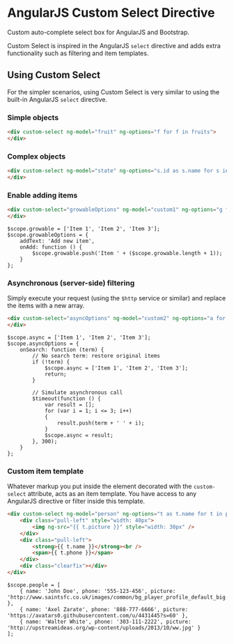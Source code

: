 # AngularJS Custom Select Directive

Custom auto-complete select box for AngularJS and Bootstrap.

Custom Select is inspired in the AngularJS `select` directive and adds extra functionality such as filtering and item templates.

## Using Custom Select

For the simpler scenarios, using Custom Select is very similar to using the built-in AngularJS `select` directive.

### Simple objects

```HTML
<div custom-select ng-model="fruit" ng-options="f for f in fruits">
</div>
```

### Complex objects

```HTML
<div custom-select ng-model="state" ng-options="s.id as s.name for s in states">
</div>
```

### Enable adding items

```HTML
<div custom-select="growableOptions" ng-model="custom1" ng-options="g for g in growable">
</div>
```

```JS
$scope.growable = ['Item 1', 'Item 2', 'Item 3'];
$scope.growableOptions = {
	addText: 'Add new item',
	onAdd: function () {
		$scope.growable.push('Item ' + ($scope.growable.length + 1));
	}
};
```

### Asynchronous (server-side) filtering

Simply execute your request (using the `$http` service or similar) and replace the items with a new array.

```HTML
<div custom-select="asyncOptions" ng-model="custom2" ng-options="a for a in async">
</div>
```

```JS
$scope.async = ['Item 1', 'Item 2', 'Item 3'];
$scope.asyncOptions = {
	onSearch: function (term) {
		// No search term: restore original items
		if (!term) {
			$scope.async = ['Item 1', 'Item 2', 'Item 3'];
			return;
		}
		
		// Simulate asynchronous call
		$timeout(function () {
			var result = [];
			for (var i = 1; i <= 3; i++)
			{
				result.push(term + ' ' + i);
			}
			$scope.async = result;
		}, 300);
	}
};
```

### Custom item template

Whatever markup you put inside the element decorated with the `custom-select` attribute, acts as an item template. You have access to any AngularJS directive or filter inside this template.

```HTML
<div custom-select ng-model="person" ng-options="t as t.name for t in people">
	<div class="pull-left" style="width: 40px">
		<img ng-src="{{ t.picture }}" style="width: 30px" />
	</div>
	<div class="pull-left">
		<strong>{{ t.name }}</strong><br />
		<span>{{ t.phone }}</span>
	</div>
	<div class="clearfix"></div>
</div>
```

```JS
$scope.people = [
	{ name: 'John Doe', phone: '555-123-456', picture: 'http://www.saintsfc.co.uk/images/common/bg_player_profile_default_big.png' },
	{ name: 'Axel Zarate', phone: '888-777-6666', picture: 'https://avatars0.githubusercontent.com/u/4431445?s=60' },
	{ name: 'Walter White', phone: '303-111-2222', picture: 'http://upstreamideas.org/wp-content/uploads/2013/10/ww.jpg' }
];
```